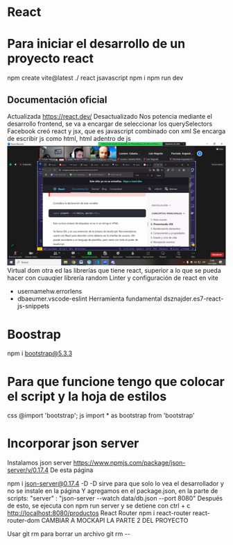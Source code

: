 # React
# Para iniciar el desarrollo de un proyecto react
npm create vite@latest ./ 
react
jsavascript
npm i 
npm run dev
## Documentación oficial
Actualizada
https://react.dev/
Desactualizado
Nos potencia mediante el desarrollo frontend, se va a encargar de seleccionar los querySelectors
Facebook creó react y jsx, que es javascript combinado con xml
Se encarga de escribir js como html, html adentro de js
![imagen de referencia de como se escribe react](image.png)
Virtual dom
otra ed las librerías que tiene react, superior a lo que se pueda hacer con cuauqier librería random
Linter y configuración de react en vite
* usernamehw.errorlens
* dbaeumer.vscode-eslint
Herramienta fundamental
dsznajder.es7-react-js-snippets

# Boostrap

npm i bootstrap@5.3.3
# Para que funcione tengo que colocar el script y la hoja de estilos
css 
@import 'bootstrap';
js
import * as bootstrap from 'bootstrap'

# Incorporar json server
Instalamos json server
https://www.npmjs.com/package/json-server/v/0.17.4 De esta página

npm i json-server@0.17.4 -D
-D sirve para que solo lo vea el desarrollador y no se instale en la página
Y agregamos en el package.json, en la parte de scripts:
"server" : "json-server --watch data/db.json --port 8080"
Después de esto, se ejecuta con npm run server
y se detiene con ctrl + c
<http://localhost:8080/productos>
React Router
npm i react-router react-router-dom
CAMBIAR A MOCKAPI LA PARTE 2 DEL PROYECTO

Usar git rm para borrar un archivo
git rm --